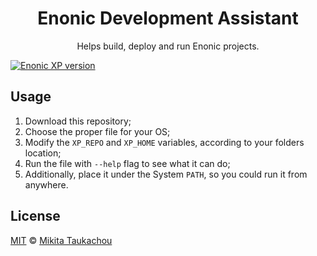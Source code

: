 <h1 align="center">Enonic Development Assistant</h1>

<p align="center">
Helps build, deploy and run Enonic projects.
</p>

[![Enonic XP version][xp-image]][xp-url]

## Usage

1. Download this repository;
2. Choose the proper file for your OS;
3. Modify the `XP_REPO` and `XP_HOME` variables, according to your folders location;
4. Run the file with `--help` flag to see what it can do;
5. Additionally, place it under the System `PATH`, so you could run it from anywhere.

## License

[MIT](LICENSE) © [Mikita Taukachou](https://edloidas.com)

<!-- Links -->
[xp-url]: https://enonic.com
[xp-image]: https://img.shields.io/badge/enonic%20xp-≥%206.13.0-green.svg
